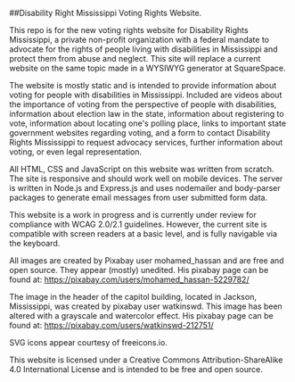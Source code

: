##Disability Right Mississippi Voting Rights Website.


This repo is for the new voting rights website for Disability Rights Mississippi, a private non-profit organization with a federal mandate to advocate for the rights of people living with disabilities in Mississippi and protect them from abuse and neglect. This site will replace a current website on the same topic made in a WYSIWYG generator at SquareSpace.

The website is mostly static and is intended to provide information about voting for people with disabilities in Mississippi. Included are videos about the importance of voting from the perspective of people with disabilities, information about election law in the state, information about registering to vote, information about locating one's polling place, links to important state government websites regarding voting, and a form to contact Disability Rights Mississippi to request advocacy services, further information about voting, or even legal representation.

All HTML, CSS and JavaScript on this website was written from scratch. The site is responsive and should work well on mobile devices. The server is written in Node.js and Express.js and uses nodemailer and body-parser packages to generate email messages from user submitted form data.

This website is a work in progress and is currently under review for compliance with WCAG 2.0/2.1 guidelines. However, the current site is compatible with screen readers at a basic level, and is fully navigable via the keyboard.

All images are created by Pixabay user mohamed_hassan and are free and open source. They appear (mostly) unedited. His pixabay page can be found at: https://pixabay.com/users/mohamed_hassan-5229782/

The image in the header of the capitol building, located in Jackson, Mississippi, was created by pixabay user watkinswd. This image has been altered with a grayscale and watercolor effect. His pixabay page can be found at: https://pixabay.com/users/watkinswd-212751/

SVG icons appear courtesy of freeicons.io.

This website is licensed under a Creative Commons Attribution-ShareAlike 4.0 International License and is intended to be free and open source.
